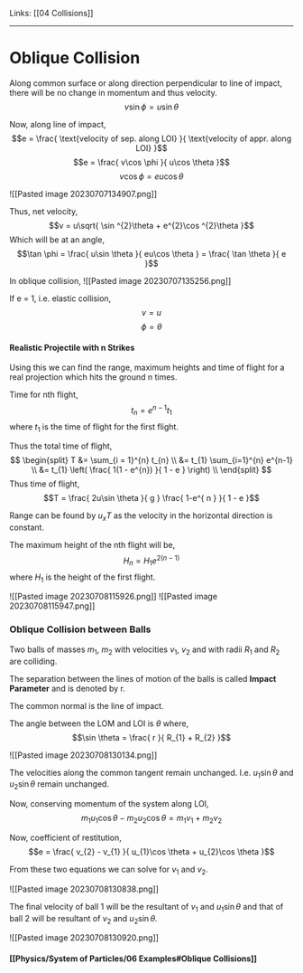 Links: [[04 Collisions]]
___
# Oblique Collision 
Along common surface or along direction perpendicular to line of impact, there will be no change in momentum and  thus velocity. 
$$v\sin \phi = u\sin \theta$$

Now, along line of impact,
$$e = \frac{ \text{velocity of sep. along LOI} }{ \text{velocity of appr. along LOI} }$$
$$e = \frac{ v\cos \phi }{ u\cos \theta }$$
$$v\cos \phi = eu\cos \theta$$

![[Pasted image 20230707134907.png]]

Thus, net velocity,
$$v = u\sqrt{ \sin ^{2}\theta + e^{2}\cos ^{2}\theta }$$
Which will be at an angle,
$$\tan \phi = \frac{ u\sin \theta }{ eu\cos \theta } = \frac{ \tan \theta }{ e }$$


In oblique collision,
![[Pasted image 20230707135256.png]]

If e = 1, i.e. elastic collision,
$$v = u$$
$$\phi = \theta$$


#### Realistic Projectile with n Strikes
Using this we can find the range, maximum heights and time of flight for a real projection which hits the ground n times. 

Time for nth flight,
$$t_{n} = e^{n-1}t_{1}$$
where $t_{1}$ is the time of flight for the first flight. 

Thus the total time of flight,
$$
\begin{split}
T &= \sum_{i = 1}^{n} t_{n} \\
&= t_{1} \sum_{i=1}^{n} e^{n-1} \\
&= t_{1} \left( \frac{ 1(1 - e^{n}) }{ 1 - e } \right) \\
\end{split}
$$
Thus time of flight,
$$T = \frac{ 2u\sin \theta }{ g } \frac{ 1-e^{ n } }{ 1 - e }$$

Range can be found by $u_{x}T$ as the velocity in the horizontal direction is constant. 

The maximum height of the nth flight will be,
$$H_{n} = H_{1} e^{ 2(n-1) }$$
where $H_{1}$ is the height of the first flight. 

![[Pasted image 20230708115926.png]]
![[Pasted image 20230708115947.png]]

### Oblique Collision between Balls
Two balls of masses $m_{1}$, $m_{2}$ with velocities $v_{1}$, $v_{2}$ and with radii $R_{1}$ and $R_{2}$ are colliding. 

The separation between the lines of motion of the balls is called **Impact Parameter** and is denoted by r.

The common normal is the line of impact. 

The angle between the LOM and LOI is $\theta$ where,
$$\sin \theta = \frac{ r }{ R_{1} + R_{2} }$$

![[Pasted image 20230708130134.png]]

The velocities along the common tangent remain unchanged. I.e. $u_{1}\sin \theta$ and $u_{2}\sin \theta$ remain unchanged. 

Now, conserving momentum of the system along LOI,
$$m_{1}u_{1}\cos \theta - m_{2}u_{2}\cos \theta = m_{1}v_{1} + m_{2}v_{2}$$

Now, coefficient of restitution,
$$e = \frac{ v_{2} - v_{1} }{ u_{1}\cos \theta + u_{2}\cos \theta }$$

From these two equations we can solve for $v_{1}$ and $v_{2}$. 

![[Pasted image 20230708130838.png]]

The final velocity of ball 1 will be the resultant of $v_{1}$ and $u_{1}\sin \theta$ and that of ball 2 will be resultant of $v_{2}$ and $u_{2}\sin \theta$.

![[Pasted image 20230708130920.png]]

#### [[Physics/System of Particles/06 Examples#Oblique Collisions]]